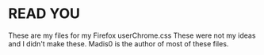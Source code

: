 # READ YOU
These are my files for my Firefox userChrome.css
These were not my ideas and I didn't make these.
Madis0 is the author of most of these files.

